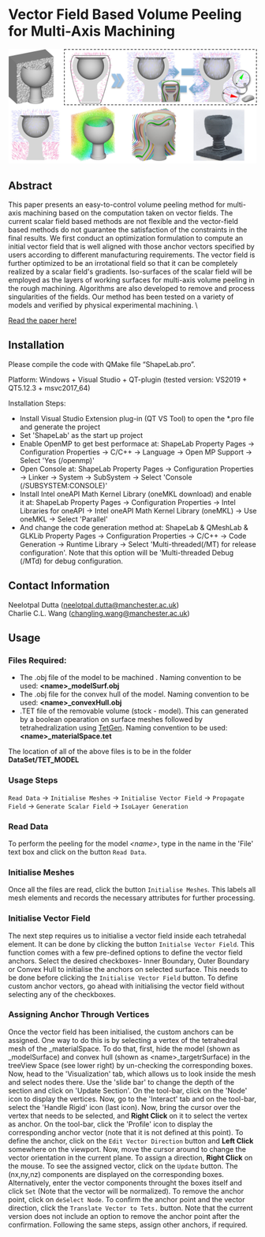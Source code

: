 # Vector Field Based Volume Peeling for Multi-Axis Machining

![Pipeline of the method](./Images/pipeline.jpg)

## Abstract
This paper presents an easy-to-control volume peeling method for multi-axis machining based on the computation taken on vector fields. The current scalar field based methods are not flexible and the vector-field based methods do not guarantee the satisfaction of the constraints in the final results. We first conduct an optimization formulation to compute an initial vector field that is well aligned with those anchor vectors specified by users according to different manufacturing requirements. The vector field is further optimized to be an irrotational field so that it can be completely realized by a scalar field's gradients. Iso-surfaces of the scalar field will be employed as the layers of working surfaces for multi-axis volume peeling in the rough machining. Algorithms are also developed to remove and process singularities of the fields. Our method has been tested on a variety of models and verified by physical experimental machining. \

[Read the paper here!](https://arxiv.org/pdf/2308.00472.pdf)

## Installation
Please compile the code with QMake file “ShapeLab.pro”.

Platform: Windows + Visual Studio + QT-plugin (tested version: VS2019 + QT5.12.3 + msvc2017_64)

Installation Steps:
- Install Visual Studio Extension plug-in (QT VS Tool) to open the *.pro file and generate the project
- Set 'ShapeLab' as the start up project
- Enable OpenMP to get best performace at: ShapeLab Property Pages -> Configuration Properties -> C/C++ -> Language -> Open MP Support -> Select 'Yes (/openmp)'
- Open Console at: ShapeLab Property Pages -> Configuration Properties -> Linker -> System -> SubSystem -> Select 'Console (/SUBSYSTEM:CONSOLE)'
- Install Intel oneAPI Math Kernel Library (oneMKL download) and enable it at: ShapeLab Property Pages -> Configuration Properties -> Intel Libraries for oneAPI -> Intel oneAPI Math Kernel Library (oneMKL) -> Use oneMKL -> Select 'Parallel'
- And change the code generation method at: ShapeLab & QMeshLab & GLKLib Property Pages -> Configuration Properties -> C/C++ -> Code Generation -> Runtime Library -> Select 'Multi-threaded(/MT) for release configuration'. Note that this option will be 'Multi-threaded Debug (/MTd) for debug configuration.

## Contact Information
Neelotpal Dutta ([neelotpal.dutta@manchester.ac.uk](mailto:neelotpal.dutta@manchester.ac.uk))\
Charlie C.L. Wang ([changling.wang@manchester.ac.uk](mailto:changling.wang@manchester.ac.uk))

## Usage
### Files Required:
  - The .obj file of the model to be machined . Naming convention to be used: **\<name\>_modelSurf.obj**
  - The .obj file for the convex hull of the model. Naming convention to be used: **\<name\>_convexHull.obj**
  - .TET file of the removable volume (stock - model). This can generated by a boolean opearation on surface meshes followed by tetrahedralization using [TetGen](https://wias-berlin.de/software/index.jsp?id=TetGen&lang=1). Naming convention to be used: **\<name\>_materialSpace.tet**

  The location of all of the above files is to be in the folder **DataSet/TET_MODEL**

### Usage Steps
`Read Data` -> `Initialise Meshes` -> `Initialise Vector Field` -> `Propagate Field` -> `Generate Scalar Field` -> `IsoLayer Generation`

### Read Data
To perform the peeling for the model *\<name\>*, type in the name in the 'File' text box and click on the button `Read Data`.

### Initialise Meshes
Once all the files are read, click the button `Initialise Meshes`. This labels all mesh elements and records the necessary attributes for further processing.


### Initialise Vector Field
The next step requires us to initialise a vector field inside each tetrahedal element. It can be done by clicking the button `Initialse Vector Field`. This function comes with a few pre-defined options to define the vector field anchors. Select the desired checkboxes- Inner Boundary, Outer Boundary
or Convex Hull to initialise the anchors on selected surface. This needs to be done before clicking the `Initialise Vector Field` button. To define custom anchor vectors, go ahead with initialising the vector field without selecting any of the checkboxes.

### Assigning Anchor Through Vertices
Once the vector field has been initialised, the custom anchors can be assigned. One way to do this is by selecting a vertex of the tetrahedral mesh of the <name>_materialSpace. To do that, first, hide the model (shown as <name>_modelSurface) and convex hull (shown as \<name\>_targetrSurface) in the treeView Space (see lower right) by un-checking the corresponding boxes. Now, head to the 'Visualization' tab, which allows us to look inside the mesh and select nodes there. Use the 'slide bar' to change the depth of the section and click on 'Update Section'. On the tool-bar, click on the 'Node' icon to display the vertices.  Now, go to the 'Interact' tab and on the tool-bar, select the 'Handle Rigid' icon (last icon). Now, bring the cursor over the vertex that needs to be selected, and **Right Click** on it to select the vertex as anchor. On  the tool-bar, click the 'Profile' icon to display the corresponding anchor vector (note that it is not defined at this point). To define the anchor, click on the `Edit Vector Direction` button and **Left Click** somewhere on the viewport. Now, move the cursor around to change the vector orientation in the current plane. To assign a direction, **Right Click** on the mouse. To see the assigned vector, click on the `Update` button. The (nx,ny,nz) components are displayed on the corresponding boxes. Alternatively, enter the vector components throught the boxes itself and click `Set` (Note that the vector will be normalized). To remove the anchor point, click on `deSelect Node`. To confirm the anchor point and the vector direction, click the `Translate Vector to Tets.` button. Note that the current version does not include an option to remove the anchor point after the confirmation. Following the same steps, assign other anchors, if required.
